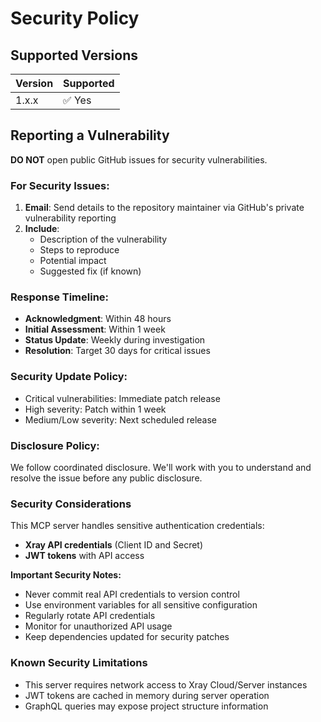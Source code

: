 # Security Policy

## Supported Versions

| Version | Supported          |
| ------- | ------------------ |
| 1.x.x   | ✅ Yes             |

## Reporting a Vulnerability

**DO NOT** open public GitHub issues for security vulnerabilities.

### For Security Issues:
1. **Email**: Send details to the repository maintainer via GitHub's private vulnerability reporting
2. **Include**: 
   - Description of the vulnerability
   - Steps to reproduce
   - Potential impact
   - Suggested fix (if known)

### Response Timeline:
- **Acknowledgment**: Within 48 hours
- **Initial Assessment**: Within 1 week
- **Status Update**: Weekly during investigation
- **Resolution**: Target 30 days for critical issues

### Security Update Policy:
- Critical vulnerabilities: Immediate patch release
- High severity: Patch within 1 week
- Medium/Low severity: Next scheduled release

### Disclosure Policy:
We follow coordinated disclosure. We'll work with you to understand and resolve 
the issue before any public disclosure.

### Security Considerations

This MCP server handles sensitive authentication credentials:
- **Xray API credentials** (Client ID and Secret)
- **JWT tokens** with API access

**Important Security Notes:**
- Never commit real API credentials to version control
- Use environment variables for all sensitive configuration
- Regularly rotate API credentials
- Monitor for unauthorized API usage
- Keep dependencies updated for security patches

### Known Security Limitations

- This server requires network access to Xray Cloud/Server instances
- JWT tokens are cached in memory during server operation
- GraphQL queries may expose project structure information